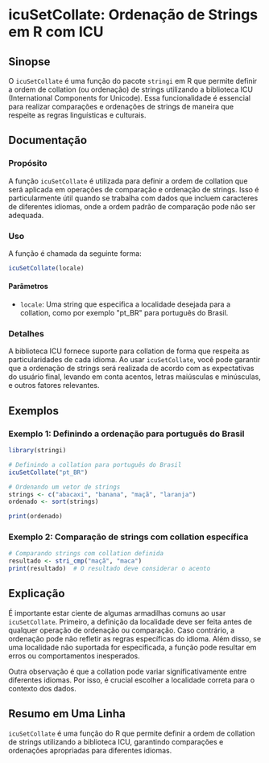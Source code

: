 <!--
Meta Description: # icuSetCollate: Ordenação de Strings em R com ICU ## Sinopse O `icuSetCollate` é uma função do pacote `stringi` em R que permite definir a ordem de c...
Meta Keywords: strings, que, collation, para, icusetcollate
-->

# icuSetCollate: Ordenação de Strings em R com ICU

## Sinopse
O `icuSetCollate` é uma função do pacote `stringi` em R que permite definir a ordem de collation (ou ordenação) de strings utilizando a biblioteca ICU (International Components for Unicode). Essa funcionalidade é essencial para realizar comparações e ordenações de strings de maneira que respeite as regras linguísticas e culturais.

## Documentação
### Propósito
A função `icuSetCollate` é utilizada para definir a ordem de collation que será aplicada em operações de comparação e ordenação de strings. Isso é particularmente útil quando se trabalha com dados que incluem caracteres de diferentes idiomas, onde a ordem padrão de comparação pode não ser adequada.

### Uso
A função é chamada da seguinte forma:

```R
icuSetCollate(locale)
```

#### Parâmetros
- `locale`: Uma string que especifica a localidade desejada para a collation, como por exemplo "pt_BR" para português do Brasil.

### Detalhes
A biblioteca ICU fornece suporte para collation de forma que respeita as particularidades de cada idioma. Ao usar `icuSetCollate`, você pode garantir que a ordenação de strings será realizada de acordo com as expectativas do usuário final, levando em conta acentos, letras maiúsculas e minúsculas, e outros fatores relevantes.

## Exemplos
### Exemplo 1: Definindo a ordenação para português do Brasil
```R
library(stringi)

# Definindo a collation para português do Brasil
icuSetCollate("pt_BR")

# Ordenando um vetor de strings
strings <- c("abacaxi", "banana", "maçã", "laranja")
ordenado <- sort(strings)

print(ordenado)
```

### Exemplo 2: Comparação de strings com collation específica
```R
# Comparando strings com collation definida
resultado <- stri_cmp("maçã", "maca")
print(resultado)  # O resultado deve considerar o acento
```

## Explicação
É importante estar ciente de algumas armadilhas comuns ao usar `icuSetCollate`. Primeiro, a definição da localidade deve ser feita antes de qualquer operação de ordenação ou comparação. Caso contrário, a ordenação pode não refletir as regras específicas do idioma. Além disso, se uma localidade não suportada for especificada, a função pode resultar em erros ou comportamentos inesperados.

Outra observação é que a collation pode variar significativamente entre diferentes idiomas. Por isso, é crucial escolher a localidade correta para o contexto dos dados.

## Resumo em Uma Linha
`icuSetCollate` é uma função do R que permite definir a ordem de collation de strings utilizando a biblioteca ICU, garantindo comparações e ordenações apropriadas para diferentes idiomas.